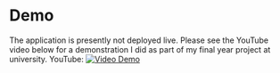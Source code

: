 # Demo
The application is presently not deployed live. Please see the YouTube video below for a demonstration I did as part of my final year project at university.
YouTube: [![Video Demo](https://i.imgur.com/7M8xfhn.png)](https://www.youtube.com/watch?v=E-wuVLj4VKY)
